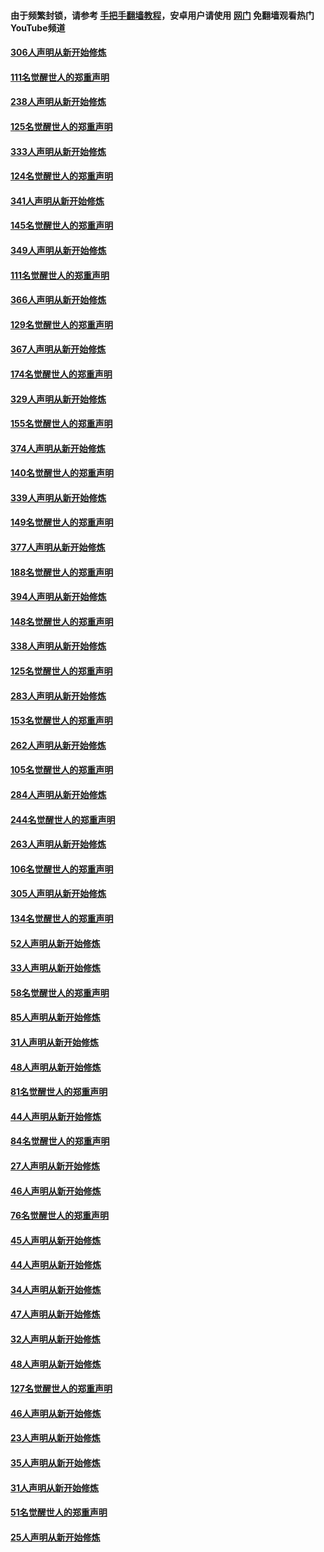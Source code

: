 #### 由于频繁封锁，请参考 [手把手翻墙教程](https://github.com/gfw-breaker/guides/wiki/)，安卓用户请使用 [网门](https://github.com/gfw-breaker/nogfw/blob/master/dl.md?t=07152301) 免翻墙观看热门YouTube频道 

#### [306人声明从新开始修炼](../pages/91/428076.md?t=07152301) 

#### [111名觉醒世人的郑重声明](../pages/91/428075.md?t=07152301) 

#### [238人声明从新开始修炼](../pages/91/427767.md?t=07152301) 

#### [125名觉醒世人的郑重声明](../pages/91/427766.md?t=07152301) 

#### [333人声明从新开始修炼](../pages/91/427525.md?t=07152301) 

#### [124名觉醒世人的郑重声明](../pages/91/427524.md?t=07152301) 

#### [341人声明从新开始修炼](../pages/91/427255.md?t=07152301) 

#### [145名觉醒世人的郑重声明](../pages/91/427254.md?t=07152301) 

#### [349人声明从新开始修炼](../pages/91/426969.md?t=07152301) 

#### [111名觉醒世人的郑重声明](../pages/91/426968.md?t=07152301) 

#### [366人声明从新开始修炼](../pages/91/426737.md?t=07152301) 

#### [129名觉醒世人的郑重声明](../pages/91/426736.md?t=07152301) 

#### [367人声明从新开始修炼](../pages/91/426421.md?t=07152301) 

#### [174名觉醒世人的郑重声明](../pages/91/426420.md?t=07152301) 

#### [329人声明从新开始修炼](../pages/91/426139.md?t=07152301) 

#### [155名觉醒世人的郑重声明](../pages/91/426138.md?t=07152301) 

#### [374人声明从新开始修炼](../pages/91/425811.md?t=07152301) 

#### [140名觉醒世人的郑重声明](../pages/91/425810.md?t=07152301) 

#### [339人声明从新开始修炼](../pages/91/425690.md?t=07152301) 

#### [149名觉醒世人的郑重声明](../pages/91/425689.md?t=07152301) 

#### [377人声明从新开始修炼](../pages/91/424867.md?t=07152301) 

#### [188名觉醒世人的郑重声明](../pages/91/424866.md?t=07152301) 

#### [394人声明从新开始修炼](../pages/91/423914.md?t=07152301) 

#### [148名觉醒世人的郑重声明](../pages/91/423913.md?t=07152301) 

#### [338人声明从新开始修炼](../pages/91/423540.md?t=07152301) 

#### [125名觉醒世人的郑重声明](../pages/91/423539.md?t=07152301) 

#### [283人声明从新开始修炼](../pages/91/423296.md?t=07152301) 

#### [153名觉醒世人的郑重声明](../pages/91/423295.md?t=07152301) 

#### [262人声明从新开始修炼](../pages/91/423004.md?t=07152301) 

#### [105名觉醒世人的郑重声明](../pages/91/423003.md?t=07152301) 

#### [284人声明从新开始修炼](../pages/91/422707.md?t=07152301) 

#### [244名觉醒世人的郑重声明](../pages/91/422706.md?t=07152301) 

#### [263人声明从新开始修炼](../pages/91/422553.md?t=07152301) 

#### [106名觉醒世人的郑重声明](../pages/91/422552.md?t=07152301) 

#### [305人声明从新开始修炼](../pages/91/422153.md?t=07152301) 

#### [134名觉醒世人的郑重声明](../pages/91/422152.md?t=07152301) 

#### [52人声明从新开始修炼](../pages/91/421846.md?t=07152301) 

#### [33人声明从新开始修炼](../pages/91/421804.md?t=07152301) 

#### [58名觉醒世人的郑重声明](../pages/91/421845.md?t=07152301) 

#### [85人声明从新开始修炼](../pages/91/421769.md?t=07152301) 

#### [31人声明从新开始修炼](../pages/91/421763.md?t=07152301) 

#### [48人声明从新开始修炼](../pages/91/421605.md?t=07152301) 

#### [81名觉醒世人的郑重声明](../pages/91/421656.md?t=07152301) 

#### [44人声明从新开始修炼](../pages/91/421544.md?t=07152301) 

#### [84名觉醒世人的郑重声明](../pages/91/421543.md?t=07152301) 

#### [27人声明从新开始修炼](../pages/91/421465.md?t=07152301) 

#### [46人声明从新开始修炼](../pages/91/421454.md?t=07152301) 

#### [76名觉醒世人的郑重声明](../pages/91/421453.md?t=07152301) 

#### [45人声明从新开始修炼](../pages/91/421452.md?t=07152301) 

#### [44人声明从新开始修炼](../pages/91/421422.md?t=07152301) 

#### [34人声明从新开始修炼](../pages/91/421322.md?t=07152301) 

#### [47人声明从新开始修炼](../pages/91/421264.md?t=07152301) 

#### [32人声明从新开始修炼](../pages/91/421225.md?t=07152301) 

#### [48人声明从新开始修炼](../pages/91/421202.md?t=07152301) 

#### [127名觉醒世人的郑重声明](../pages/91/421224.md?t=07152301) 

#### [46人声明从新开始修炼](../pages/91/421203.md?t=07152301) 

#### [23人声明从新开始修炼](../pages/91/421138.md?t=07152301) 

#### [35人声明从新开始修炼](../pages/91/421122.md?t=07152301) 

#### [31人声明从新开始修炼](../pages/91/421081.md?t=07152301) 

#### [51名觉醒世人的郑重声明](../pages/91/421080.md?t=07152301) 

#### [25人声明从新开始修炼](../pages/91/421020.md?t=07152301) 

